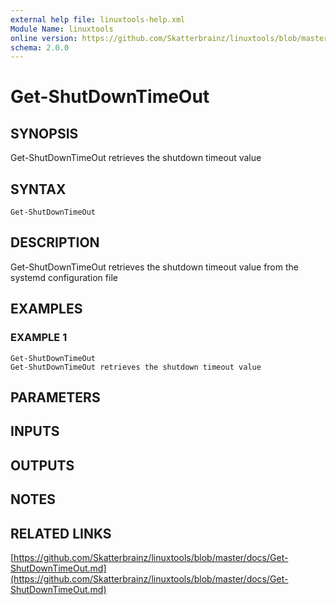 ```yaml
---
external help file: linuxtools-help.xml
Module Name: linuxtools
online version: https://github.com/Skatterbrainz/linuxtools/blob/master/docs/Get-ShutDownTimeOut.md
schema: 2.0.0
---
```


# Get-ShutDownTimeOut

## SYNOPSIS
Get-ShutDownTimeOut retrieves the shutdown timeout value

## SYNTAX

```
Get-ShutDownTimeOut
```

## DESCRIPTION
Get-ShutDownTimeOut retrieves the shutdown timeout value from the systemd configuration file

## EXAMPLES

### EXAMPLE 1
```
Get-ShutDownTimeOut
Get-ShutDownTimeOut retrieves the shutdown timeout value
```

## PARAMETERS

## INPUTS

## OUTPUTS

## NOTES

## RELATED LINKS

[https://github.com/Skatterbrainz/linuxtools/blob/master/docs/Get-ShutDownTimeOut.md](https://github.com/Skatterbrainz/linuxtools/blob/master/docs/Get-ShutDownTimeOut.md)

